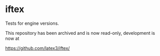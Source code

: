# iftex
Tests for engine versions.

This repository has been archived and is now read-only, development is now at

https://github.com/latex3/iftex/

